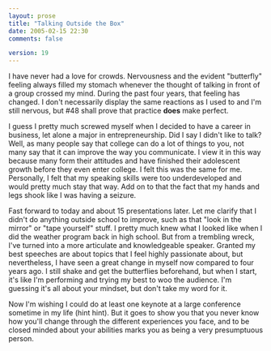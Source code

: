 ```yaml
---
layout: prose
title: "Talking Outside the Box"
date: 2005-02-15 22:30
comments: false

version: 19
---
```


I have never had a love for crowds. Nervousness and the evident "butterfly" feeling always filled my stomach whenever the thought of talking in front of a group crossed my mind. During the past four years, that feeling has changed. I don't necessarily display the same reactions as I used to and I'm still nervous, but #48 shall prove that practice **does** make perfect.

I guess I pretty much screwed myself when I decided to have a career in business, let alone a major in entrepreneurship. Did I say I didn't like to talk? Well, as many people say that college can do a lot of things to you, not many say that it can improve the way you communicate. I view it in this way because many form their attitudes and have finished their adolescent growth before they even enter college. I felt this was the same for me. Personally, I felt that my speaking skills were too underdeveloped and would pretty much stay that way. Add on to that the fact that my hands and legs shook like I was having a seizure.

Fast forward to today and about 15 presentations later. Let me clarify that I didn't do anything outside school to improve, such as that "look in the mirror" or "tape yourself" stuff. I pretty much knew what I looked like when I did the weather program back in high school. But from a trembling wreck, I've turned into a more articulate and knowledgeable speaker. Granted my best speeches are about topics that I feel highly passionate about, but nevertheless, I have seen a great change in myself now compared to four years ago. I still shake and get the butterflies beforehand, but when I start, it's like I'm performing and trying my best to woo the audience. I'm guessing it's all about your mindset, but don't take my word for it.

Now I'm wishing I could do at least one keynote at a large conference sometime in my life (hint hint). But it goes to show you that you never know how you'll change through the different experiences you face, and to be closed minded about your abilities marks you as being a very presumptuous person.
